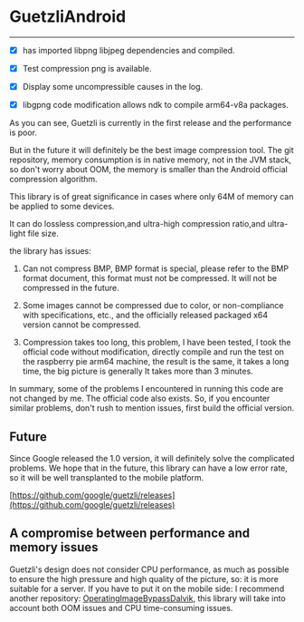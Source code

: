 # GuetzliAndroid
-----------------------------------------


 - [x] has imported libpng libjpeg dependencies and compiled.
 - [x] Test compression png is available.
 - [x] Display some uncompressible causes in the log.
 - [x] libgpng code modification allows ndk to compile arm64-v8a packages.


As you can see, Guetzli is currently in the first release and the performance is poor.

But in the future it will definitely be the best image compression tool.
The git repository, memory consumption is in native memory, not in the JVM stack, so don't worry about OOM, the memory is smaller than the Android official compression algorithm.

This library is of great significance in cases where only 64M of memory can be applied to some devices.

It can do lossless compression,and ultra-high compression ratio,and ultra-light file size.


the library has issues:

1. Can not compress BMP, BMP format is special, please refer to the BMP format document, this format must not be compressed. It will not be compressed in the future.

2. Some images cannot be compressed due to color, or non-compliance with specifications, etc., and the officially released packaged x64 version cannot be compressed.

3. Compression takes too long, this problem, I have been tested, I took the official code without modification, directly compile and run the test on the raspberry pie arm64 machine, the result is the same, it takes a long time, the big picture is generally It takes more than 3 minutes.


In summary, some of the problems I encountered in running this code are not changed by me. The official code also exists.
So, if you encounter similar problems, don't rush to mention issues, first build the official version.


## Future
Since Google released the 1.0 version, it will definitely solve the complicated problems. We hope that in the future, this library can have a low error rate, so it will be well transplanted to the mobile platform.


[https://github.com/google/guetzli/releases](https://github.com/google/guetzli/releases)



## A compromise between performance and memory issues

Guetzli's design does not consider CPU performance, as much as possible to ensure the high pressure and high quality of the picture, so: it is more suitable for a server.
If you have to put it on the mobile side: I recommend another repository: [OperatingImageBypassDalvik](https://github.com/weizongwei5/OperatingImageBypassDalvik), this library will take into account both OOM issues and CPU time-consuming issues.